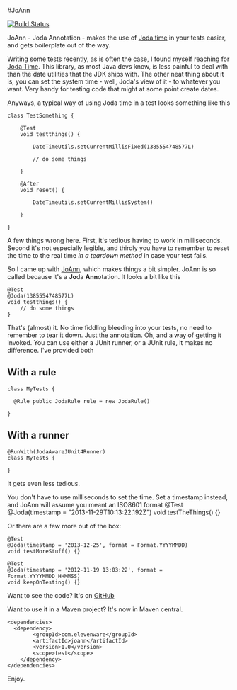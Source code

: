 #JoAnn

[![Build Status](https://travis-ci.org/georgecodes/joann.png?branch=master)](https://travis-ci.org/georgecodes/joann)

JoAnn - Joda Annotation - makes the use of [Joda time](http://http://www.joda.org/joda-time/) in your tests
easier, and gets boilerplate out of the way.

Writing some tests recently, as is often the case, I found myself reaching for [Joda Time](http://joda.org/joda-time). This library,
as most Java devs know, is less painful to deal with than the date utilities that the JDK ships with. The other neat thing about it is,
you can set the system time - well, Joda's view of it - to whatever you want. Very handy for testing code that might at some point create dates.

Anyways, a typical way of using Joda time in a test looks something like this

    class TestSomething {

    	@Test
    	void testthings() {

    		DateTimeUtils.setCurrentMillisFixed(1385554748577L)

    		// do some things

    	}

    	@After
    	void reset() {

    		DateTimeutils.setCurrentMillisSystem()

    	}

    }

A few things wrong here. First, it's tedious having to work in milliseconds. Second it's not especially legible, and thirdly you have to remember to reset the time to the real time *in a teardown method* in case your test fails.

So I came up with [JoAnn](https://github.com/georgecodes/joann), which makes things a bit simpler. JoAnn is so called because it's a **Jo**da **Ann**otation. It looks a bit like this

    @Test
    @Joda(1385554748577L)
    void testthings() {
    	// do some things
    }

That's (almost) it. No time fiddling bleeding into your tests, no need to remember to tear it down. Just the annotation. Oh, and a way of getting it invoked. You can use either a JUnit runner, or a JUnit rule, it makes no difference. I've provided both

## With a rule

    class MyTests {

      @Rule public JodaRule rule = new JodaRule()

    }

## With a runner

    @RunWith(JodaAwareJUnit4Runner)
    class MyTests {

    }

It gets even less tedious.

You don't have to use milliseconds to set the time. Set a timestamp instead, and JoAnn will assume you meant an ISO8601 format
	@Test
    @Joda(timestamp = "2013-11-29T10:13:22.192Z")
    void testTheThings() {}

Or there are a few more out of the box:

    @Test
    @Joda(timestamp = '2013-12-25', format = Format.YYYYMMDD)
    void testMoreStuff() {}

    @Test
    @Joda(timestamp = '2012-11-19 13:03:22', format = Format.YYYYMMDD_HHMMSS)
    void keepOnTesting() {}

Want to see the code? It's on [GitHub](https://github.com/georgecodes/joann)

Want to use it in a Maven project? It's now in Maven central.

    <dependencies>
      <dependency>
            <groupId>com.elevenware</groupId>
            <artifactId>joann</artifactId>
            <version>1.0</version>
            <scope>test</scope>
        </dependency>
    </dependencies>


Enjoy.
